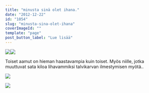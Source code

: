 ```yaml
---
title: "minusta sinä olet ihana."
date: "2012-12-22"
id: "1054"
slug: "minusta-sina-olet-ihana"
coverImageId: ""
template: "page"
post_button_label: "Lue lisää"
---
```


[![](/images/22.12.002.JPG)](http://1.bp.blogspot.com/-Q8qYouZQFvM/UNV7B2397fI/AAAAAAAAD9M/rTo232DqsjM/s1600/22.12.002.JPG)[![](/images/22.12.003.JPG)](http://2.bp.blogspot.com/-UklYjeudK9o/UNV7Cx3WcLI/AAAAAAAAD9U/Bw1mpbh1FgI/s1600/22.12.003.JPG)

  
Toiset aamut on hieman haastavampia kuin toiset. Myös niille, jotka muuttuvat sata kiloa lihavammiksi talvikarvan ilmestymisen myötä..  
  

[![](/images/22.12.004.JPG)](http://3.bp.blogspot.com/-wo1brRaHcZU/UNV7D4owxiI/AAAAAAAAD9Y/-fxcYqPDEcM/s1600/22.12.004.JPG)

  

[![](/images/ak.png)](http://4.bp.blogspot.com/-TB8cMTO6uag/UNV7cIjIHPI/AAAAAAAAD90/SdT7zpCzy6M/s1600/ak.png)
